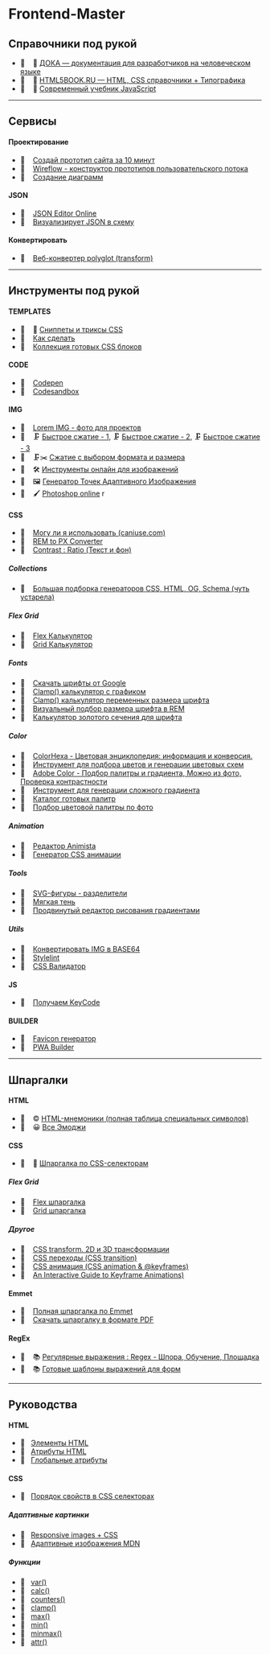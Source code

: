 # Frontend-Master

## Справочники под рукой

- 🔗 &nbsp;&nbsp; 📘 [ДОКА — документация для разработчиков на человеческом языке](https://doka.guide)
- 🔗 &nbsp;&nbsp; 📘 [HTML5BOOK.RU — HTML, CSS справочники + Типографика](https://html5book.ru)
- 🔗 &nbsp;&nbsp; 📕 [Современный учебник JavaScript](https://learn.javascript.ru)

---

## Сервисы

#### Проектирование

- 🔗 &nbsp;&nbsp; [Создай прототип сайта за 10 минут](https://wmtools.ru)
- 🔗 &nbsp;&nbsp; [Wireflow - конструктор прототипов пользовательского потока](https://wireflow.co)
- 🔗 &nbsp;&nbsp; [Создание диаграмм](https://app.diagrams.net)

#### JSON

- 🔗 &nbsp;&nbsp; [JSON Editor Online](https://jsoneditoronline.org)
- 🔗 &nbsp;&nbsp; [Визуализирует JSON в схему](https://jsoncrack.com)

#### Конвертировать

- 🔗 &nbsp;&nbsp; [Веб-конвертер polyglot (transform)](https://transform.tools)

---

## Инструменты под рукой

#### TEMPLATES

- 📄 &nbsp;&nbsp; 🎁 [Сниппеты и триксы CSS](./css/docs/snippets.md)
- 🔗 &nbsp;&nbsp; [Как сделать](https://html5css.ru/howto/default.php)
- 🔗 &nbsp;&nbsp; [Коллекция готовых CSS блоков](https://csslayout.io)

#### CODE

- 🔗 &nbsp;&nbsp; [Codepen](https://codepen.io/)
- 🔗 &nbsp;&nbsp; [Codesandbox](https://codesandbox.io/)

#### IMG

- 🔗 &nbsp;&nbsp; [Lorem IMG - фото для проектов](https://picsum.photos)
- 🔗 &nbsp;&nbsp; 🗜 [Быстрое сжатие - 1](https://compressjpeg.com/ru/), 🗜 [Быстрое сжатие - 2](https://compressor.io), 🗜 [Быстрое сжатие - 3](https://tinypng.com)
- 🔗 &nbsp;&nbsp; 🗜✂️ [Сжатие с выбором формата и размера](https://squoosh.app/editor)
- 🔗 &nbsp;&nbsp; 🛠 [Инструменты онлайн для изображений](https://imagestool.com)
- 🔗 &nbsp;&nbsp; 🖼 [Генератор Точек Адаптивного Изображения](https://responsivebreakpoints.com)
- 🔗 &nbsp;&nbsp; 🖌 [Photoshop online](https://www.photopea.com)
r
#### CSS

- 🔗 &nbsp;&nbsp; [Могу ли я использовать (caniuse.com)](https://caniuse.com)
- 🔗 &nbsp;&nbsp; [REM to PX Converter](https://codebeautify.org/rem-to-px-converter)
- 🔗 &nbsp;&nbsp; [Contrast : Ratio (Текст и фон)](https://contrast-ratio.com)

##### Collections

- 🔗 &nbsp;&nbsp; [Большая подборка генераторов CSS, HTML, OG, Schema (чуть устарела)](https://webcode.tools)

##### Flex Grid

- 🔗 &nbsp;&nbsp; [Flex Калькулятор](https://bennettfeely.com/flexplorer/)
- 🔗 &nbsp;&nbsp; [Grid Калькулятор](https://cssgrid-generator.netlify.app)

##### Fonts

- 🔗 &nbsp;&nbsp; [Скачать шрифты от Google](https://gwfh.mranftl.com/fonts)
- 🔗 &nbsp;&nbsp; [Clamp() калькулятор с графиком](https://modern-fluid-typography.vercel.app)
- 🔗 &nbsp;&nbsp; [Clamp() калькулятор переменных размера шрифта](https://www.fluid-type-scale.com)
- 🔗 &nbsp;&nbsp; [Визуальный подбор размера шрифта в REM](https://type-scale.com)
- 🔗 &nbsp;&nbsp; [Калькулятор золотого сечения для шрифта](https://grtcalculator.com)

##### Color

- 🔗 &nbsp;&nbsp; [ColorHexa - Цветовая энциклопедия: информация и конверсия.](https://www.colorhexa.com)
- 🔗 &nbsp;&nbsp; [Инструмент для подбора цветов и генерации цветовых схем](https://colorscheme.ru)
- 🔗 &nbsp;&nbsp; [Adobe Color - Подбор палитры и градиента, Можно из фото, Проверка контрастности](https://color.adobe.com/ru/create/color-wheel)
- 🔗 &nbsp;&nbsp; [Инструмент для генерации сложного градиента](https://www.joshwcomeau.com/gradient-generator/)
- 🔗 &nbsp;&nbsp; [Каталог готовых палитр](https://www.colorion.co)
- 🔗 &nbsp;&nbsp; [Подбор цветовой палитры по фото](https://gradients.app/ru/newpalette)

##### Animation

- 🔗 &nbsp;&nbsp; [Редактор Animista](https://animista.net)
- 🔗 &nbsp;&nbsp; [Генератор CSS анимации](https://webcode.tools/generators/css/keyframe-animation)

##### Tools

- 🔗 &nbsp;&nbsp; [SVG-фигуры - разделители](https://www.shapedivider.app)
- 🔗 &nbsp;&nbsp; [Мягкая тень](https://shadows.brumm.af)
- 🔗 &nbsp;&nbsp; [Продвинутый редактор рисования градиентами](https://gra.dient.art)

##### Utils

- 🔗 &nbsp;&nbsp; [Конвертировать IMG в BASE64](https://www.base64-image.de)
- 🔗 &nbsp;&nbsp; [Stylelint](https://stylelint.io)
- 🔗 &nbsp;&nbsp; [CSS Валидатор](https://jigsaw.w3.org/css-validator/)

#### JS

- 🔗 &nbsp;&nbsp; [Получаем KeyCode](https://www.toptal.com/developers/keycode)

#### BUILDER

- 🔗 &nbsp;&nbsp; [Favicon генератор](https://realfavicongenerator.net)
- 🔗 &nbsp;&nbsp; [PWA Builder](https://www.pwabuilder.com)

---

## Шпаргалки

#### HTML

- 🔗 &nbsp;&nbsp; © [HTML-мнемоники (полная таблица специальных символов)](https://unicode-table.com/ru/html-entities/)
- 🔗 &nbsp;&nbsp; 😀 [Все Эмоджи](https://unicode-table.com/ru/emoji/)

#### CSS

- 📄 &nbsp;&nbsp; 🧧 [Шпаргалка по CSS-селекторам](./css/docs/cheat-sheet.md)

##### Flex Grid

- 🔗 &nbsp;&nbsp; [Flex шпаргалка](https://yoksel.github.io/flex-cheatsheet/)
- 🔗 &nbsp;&nbsp; [Grid шпаргалка](https://yoksel.github.io/grid-cheatsheet/)

##### Другое

- 🔗 &nbsp;&nbsp; [CSS transform. 2D и 3D трансформации](https://fls.guru/transform.html)
- 🔗 &nbsp;&nbsp; [CSS переходы (CSS transition)](https://fls.guru/csstransition.html)
- 🔗 &nbsp;&nbsp; [CSS анимация (CSS animation & @keyframes)](https://fls.guru/cssanimation.html)
- 🔗 &nbsp;&nbsp; [An Interactive Guide to Keyframe Animations)](https://www.joshwcomeau.com/animation/keyframe-animations/)

#### Emmet

- 🔗 &nbsp;&nbsp; [Полная шпаргалка по Emmet](https://docs.emmet.io/cheat-sheet/)
- 🔗 &nbsp;&nbsp; [Скачать шпаргалку в формате PDF](http://bit.ly/2mLmFAn)

#### RegEx

- 🔗 &nbsp;&nbsp; 📚 [Регулярные выражения : Regex - Шпора, Обучение, Площадка](https://regexlearn.com/ru/cheatsheet)
- 🔗 &nbsp;&nbsp; 📚 [Готовые шаблоны выражений для форм](https://ihateregex.io)

---

## Руководства

#### HTML

- 🔗 &nbsp;&nbsp;[Элементы HTML](https://developer.mozilla.org/ru/docs/Web/HTML/Element)
- 🔗 &nbsp;&nbsp;[Атрибуты HTML](https://developer.mozilla.org/ru/docs/Web/HTML/Attributes)
- 🔗 &nbsp;&nbsp;[Глобальные атрибуты](https://developer.mozilla.org/ru/docs/Web/HTML/Global_attributes)

#### CSS

- 📄 &nbsp;&nbsp;[Порядок свойств в CSS селекторах](./css/docs/doc-1.md)

##### Адаптивные картинки

- 🔗 &nbsp;&nbsp;[Responsive images + CSS](https://web.dev/responsive-images/)
- 🔗 &nbsp;&nbsp;[Адаптивные изображения MDN](https://developer.mozilla.org/ru/docs/Learn/HTML/Multimedia_and_embedding/Responsive_images)

##### Функции

- 🔗 &nbsp;&nbsp;[var()](https://developer.mozilla.org/ru/docs/Web/CSS/var)
- 🔗 &nbsp;&nbsp;[calc()](https://developer.mozilla.org/ru/docs/Web/CSS/calc)
- 🔗 &nbsp;&nbsp;[counters()](https://developer.mozilla.org/en-US/docs/Web/CSS/counters)
- 🔗 &nbsp;&nbsp;[clamp()](https://developer.mozilla.org/ru/docs/Web/CSS/clamp)
- 🔗 &nbsp;&nbsp;[max()](https://developer.mozilla.org/en-US/docs/Web/CSS/max)
- 🔗 &nbsp;&nbsp;[min()](https://developer.mozilla.org/en-US/docs/Web/CSS/min)
- 🔗 &nbsp;&nbsp;[minmax()](https://developer.mozilla.org/ru/docs/Web/CSS/minmax)
- 🔗 &nbsp;&nbsp;[attr()](https://developer.mozilla.org/ru/docs/Web/CSS/attr)
